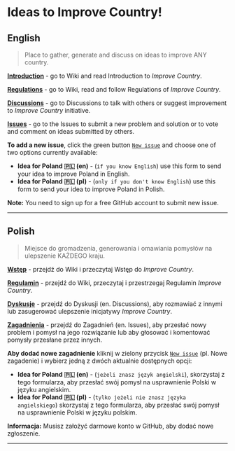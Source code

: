 # Ideas to Improve Country!

## English

> Place to gather, generate and discuss on ideas to improve ANY country.

[**Introduction**](https://github.com/improvecountry/ideas/wiki/Introduction#introduction) - go to Wiki and read Introduction to *Improve Country*.

[**Regulations**](https://github.com/improvecountry/ideas/wiki/regulations) - go to Wiki, read and follow Regulations of *Improve Country*. 

[**Discussions**](https://github.com/improvecountry/ideas/discussions) - go to Discussions to talk with others or suggest improvement to *Improve Country* initiative.

[**Issues**](https://github.com/improvecountry/ideas/issues) - go to the Issues to submit a new problem and solution or to vote and comment on ideas submitted by others.

**To add a new issue**, click the green button [`New issue`](https://github.com/improvecountry/ideas/issues/new/choose) and choose one of two options currently available:
  - **Idea for Poland 🇵🇱 (en)** - (`if you know English`) use this form to send your idea to improve Poland in English.
  - **Idea for Poland 🇵🇱 (pl)** - (`only if you don't know English`) use this form to send your idea to improve Poland in Polish.

**Note:** You need to sign up for a free GitHub account to submit new issue.

---
## Polish

> Miejsce do gromadzenia, generowania i omawiania pomysłów na ulepszenie KAŻDEGO kraju.

[**Wstęp**](https://github.com/improvecountry/ideas/wiki/introduction#wstęp) - przejdź do Wiki i przeczytaj Wstęp do *Improve Country*.

[**Regulamin**](https://github.com/improvecountry/ideas/wiki/regulamin) - przejdź do Wiki, przeczytaj i przestrzegaj Regulamin *Improve Country*. 

[**Dyskusje**](https://github.com/improvecountry/ideas/discussions) - przejdź do Dyskusji (en. Discussions), aby rozmawiać z innymi lub zasugerować ulepszenie inicjatywy *Improve Country*.

[**Zagadnienia**](https://github.com/improvecountry/ideas/issues) - przejdź do Zagadnień (en. Issues), aby przesłać nowy problem i pomysł na jego rozwiązanie lub aby głosować i komentować pomysły przesłane przez innych. 

**Aby dodać nowe zagadnienie** kliknij w zielony przycisk [`New issue`](https://github.com/improvecountry/ideas/issues/new/choose) (pl. Nowe zagadenie) i wybierz jedną z dwóch aktualnie dostępnych opcji:
  - **Idea for Poland 🇵🇱 (en)** - (`jeżeli znasz język angielski`), skorzystaj z tego formularza, aby przesłać swój pomysł na usprawnienie Polski w języku angielskim.
  - **Idea for Poland 🇵🇱 (pl)** - (`tylko jeżeli nie znasz języka angielskiego`) skorzystaj z tego formularza, aby przesłać swój pomysł na usprawnienie Polski w języku polskim.

**Informacja:** Musisz założyć darmowe konto w GitHub, aby dodać nowe zgłoszenie.

---